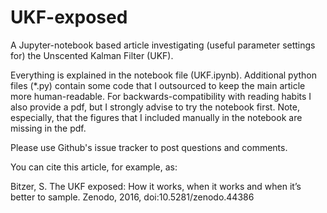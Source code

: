 # UKF-exposed
A Jupyter-notebook based article investigating (useful parameter settings for) the Unscented Kalman Filter (UKF).

Everything is explained in the notebook file (UKF.ipynb). Additional python files (*.py) contain some code that I outsourced to keep the main article more human-readable. For backwards-compatibility with reading habits I also provide a pdf, but I strongly advise to try the notebook first. Note, especially, that the figures that I included manually in the notebook are missing in the pdf.

Please use Github's issue tracker to post questions and comments.

You can cite this article, for example, as:

Bitzer, S. The UKF exposed: How it works, when it works and when it’s better to sample. Zenodo, 2016, doi:10.5281/zenodo.44386
